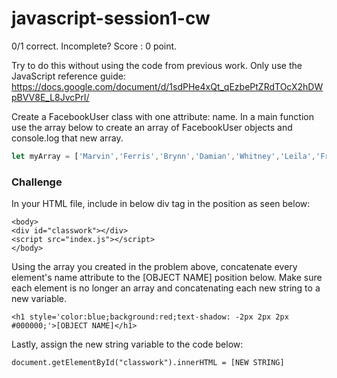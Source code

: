 # javascript-session1-cw

0/1 correct. Incomplete? Score : 0 point. 

Try to do this without using the code from previous work. Only use the JavaScript reference guide: https://docs.google.com/document/d/1sdPHe4xQt_qEzbePtZRdTOcX2hDWpBVV8E_L8JvcPrI/

Create a FacebookUser class with one attribute: name. In a main function use the array below to create an array of FacebookUser objects and console.log that new array.

``` javascript
let myArray = ['Marvin','Ferris','Brynn','Damian','Whitney','Leila','Frances','Keith','Cara','Ainsley','Adrian','Adam','Iona','Akeem','Scarlett','Murphy','Angelica','Georgia','Calvin','Amy','Merrill','Gloria','Charissa','Colorado','Inga','Eden','Carla','Hedley','Thaddeus','Maggie','Kimberly','Ezra','Kane','Candace','Cade','Dante','Scott','Philip','Dieter','Kristen','Nerea','Ivor','Stacey','Tanner','Judith','Emery','Lionel','Josiah','Wesley','Anne','Lane','Kameko','Colleen','Travis','Abdul','Scarlet','Quail','Larissa','Palmer','Irene','Cherokee','Rajah','Maxine','Yen','Bruce','Matthew','Ivan','Georgia','Charissa','Thaddeus','Jack','Dean','Florence','Madonna','Dennis','Zeus','Destiny','Maia','Mara','Florence','Anika','Brenda','Jocelyn','Zia','Kiona','Lars','Molly','Gregory','Felix','William','Dahlia','Gil','Byron','Daria','Nevada','Claudia','Zelenia','Nathan','Judah','Sheila']
```

### Challenge
In your HTML file, include in below div tag in the position as seen below:
```
<body>
<div id="classwork"></div>
<script src="index.js"></script>
</body>
```
Using the array you created in the problem above, concatenate every element's name attribute to the [OBJECT NAME] position below. Make sure each element is no longer an array and concatenating each new string to a new variable.

```
<h1 style='color:blue;background:red;text-shadow: -2px 2px 2px #000000;'>[OBJECT NAME]</h1>
```
Lastly, assign the new string variable to the code below:

```
document.getElementById("classwork").innerHTML = [NEW STRING]
```
